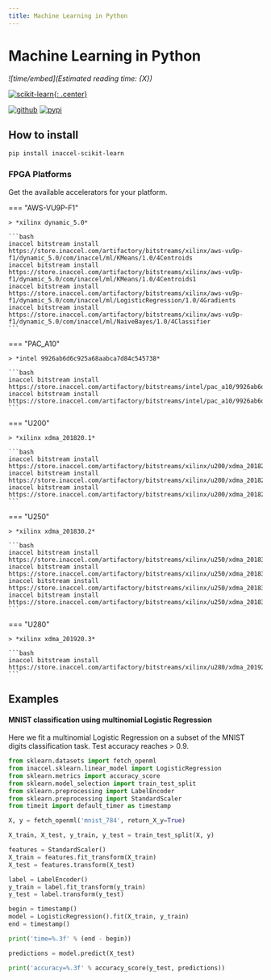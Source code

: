 ```yaml
---
title: Machine Learning in Python
---
```


# Machine Learning in Python

*![time/embed](Estimated reading time: {X})*

[![scikit-learn](/img/scikit-learn.png){: .center}](https://scikit-learn.org)

[![github](https://img.shields.io/static/v1?logo=GitHub&color=181717&label=GitHub&message=Code&style=for-the-badge)](https://github.com/inaccel/scikit-learn)
[![pypi](https://img.shields.io/static/v1?logo=PyPI&color=3775a9&label=PyPI&message=Package&style=for-the-badge)](https://pypi.org/project/inaccel-scikit-learn)

## How to install

```bash
pip install inaccel-scikit-learn
```

### FPGA Platforms

Get the available accelerators for your platform.

=== "AWS-VU9P-F1"

	> *xilinx dynamic_5.0*

	```bash
	inaccel bitstream install https://store.inaccel.com/artifactory/bitstreams/xilinx/aws-vu9p-f1/dynamic_5.0/com/inaccel/ml/KMeans/1.0/4Centroids
	inaccel bitstream install https://store.inaccel.com/artifactory/bitstreams/xilinx/aws-vu9p-f1/dynamic_5.0/com/inaccel/ml/KMeans/1.0/4Centroids1
	inaccel bitstream install https://store.inaccel.com/artifactory/bitstreams/xilinx/aws-vu9p-f1/dynamic_5.0/com/inaccel/ml/LogisticRegression/1.0/4Gradients
	inaccel bitstream install https://store.inaccel.com/artifactory/bitstreams/xilinx/aws-vu9p-f1/dynamic_5.0/com/inaccel/ml/NaiveBayes/1.0/4Classifier
	```

=== "PAC_A10"

	> *intel 9926ab6d6c925a68aabca7d84c545738*

	```bash
	inaccel bitstream install https://store.inaccel.com/artifactory/bitstreams/intel/pac_a10/9926ab6d6c925a68aabca7d84c545738/com/inaccel/ml/KMeans/1.0/1Centroids
	inaccel bitstream install https://store.inaccel.com/artifactory/bitstreams/intel/pac_a10/9926ab6d6c925a68aabca7d84c545738/com/inaccel/ml/LogisticRegression/1.0/1Gradients
	```

=== "U200"

	> *xilinx xdma_201820.1*

	```bash
	inaccel bitstream install https://store.inaccel.com/artifactory/bitstreams/xilinx/u200/xdma_201820.1/com/inaccel/ml/KMeans/1.0/4Centroids
	inaccel bitstream install https://store.inaccel.com/artifactory/bitstreams/xilinx/u200/xdma_201820.1/com/inaccel/ml/KMeans/1.0/4Centroids1
	inaccel bitstream install https://store.inaccel.com/artifactory/bitstreams/xilinx/u200/xdma_201820.1/com/inaccel/ml/LogisticRegression/1.0/4Gradients
	```

=== "U250"

	> *xilinx xdma_201830.2*

	```bash
	inaccel bitstream install https://store.inaccel.com/artifactory/bitstreams/xilinx/u250/xdma_201830.2/com/inaccel/ml/KMeans/1.0/4Centroids
	inaccel bitstream install https://store.inaccel.com/artifactory/bitstreams/xilinx/u250/xdma_201830.2/com/inaccel/ml/KMeans/1.0/4Centroids1
	inaccel bitstream install https://store.inaccel.com/artifactory/bitstreams/xilinx/u250/xdma_201830.2/com/inaccel/ml/LogisticRegression/1.0/4Gradients
	inaccel bitstream install https://store.inaccel.com/artifactory/bitstreams/xilinx/u250/xdma_201830.2/com/inaccel/ml/NaiveBayes/1.0/4Classifier
	```

=== "U280"

	> *xilinx xdma_201920.3*

	```bash
	inaccel bitstream install https://store.inaccel.com/artifactory/bitstreams/xilinx/u280/xdma_201920.3/com/inaccel/ml/NaiveBayes/1.0/4Classifier
	```

## Examples

#### MNIST classification using multinomial Logistic Regression

Here we fit a multinomial Logistic Regression on a subset of the MNIST digits
classification task. Test accuracy reaches > 0.9.

```python
from sklearn.datasets import fetch_openml
from inaccel.sklearn.linear_model import LogisticRegression
from sklearn.metrics import accuracy_score
from sklearn.model_selection import train_test_split
from sklearn.preprocessing import LabelEncoder
from sklearn.preprocessing import StandardScaler
from timeit import default_timer as timestamp

X, y = fetch_openml('mnist_784', return_X_y=True)

X_train, X_test, y_train, y_test = train_test_split(X, y)

features = StandardScaler()
X_train = features.fit_transform(X_train)
X_test = features.transform(X_test)

label = LabelEncoder()
y_train = label.fit_transform(y_train)
y_test = label.transform(y_test)

begin = timestamp()
model = LogisticRegression().fit(X_train, y_train)
end = timestamp()

print('time=%.3f' % (end - begin))

predictions = model.predict(X_test)

print('accuracy=%.3f' % accuracy_score(y_test, predictions))
```
